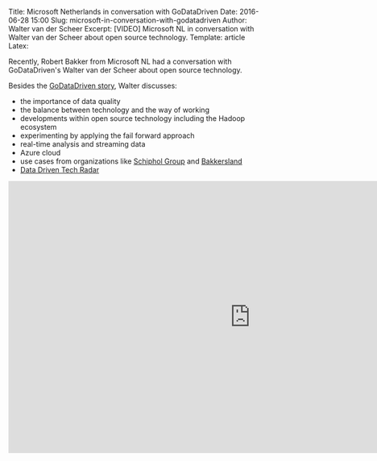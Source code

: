 Title: Microsoft Netherlands in conversation with GoDataDriven
Date: 2016-06-28 15:00
Slug: microsoft-in-conversation-with-godatadriven
Author: Walter van der Scheer
Excerpt: [VIDEO] Microsoft NL in conversation with Walter van der Scheer about open source technology.
Template: article
Latex:

<span class="lead"> Recently, Robert Bakker from Microsoft NL had a conversation with GoDataDriven's Walter van der Scheer about open source technology.</span>

Besides the [GoDataDriven story](https://www.godatadriven.com/our-story "The GoDataDriven story"), Walter discusses:

- the importance of data quality
- the balance between technology and the way of working
- developments within open source technology including the Hadoop ecosystem
- experimenting by applying the fail forward approach
- real-time analysis and streaming data
- Azure cloud
- use cases from organizations like [Schiphol Group](https://www.godatadriven.com/casestudy-schipholgroup "Case study Schiphol Group") and [Bakkersland](https://www.godatadriven.com/casestudy-bakkersland "Case study Bakkersland")
- [Data Driven Tech Radar](http://www.datadriventechradar.com "Data Driven Tech Radar")

<iframe src="https://channel9.msdn.com/Series/In-gesprek-met-Open-Source-community/Microsoft-Nederland-in-gesprek-met-GoDataDriven/player#autoplay" width="960" height="540" allowFullScreen="yes" frameBorder="0"></iframe>
